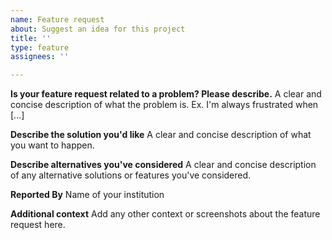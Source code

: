 ```yaml
---
name: Feature request
about: Suggest an idea for this project
title: ''
type: feature
assignees: ''

---
```


**Is your feature request related to a problem? Please describe.**
A clear and concise description of what the problem is. Ex. I'm always frustrated when [...]

**Describe the solution you'd like**
A clear and concise description of what you want to happen.

**Describe alternatives you've considered**
A clear and concise description of any alternative solutions or features you've considered.

**Reported By**
Name of your institution

**Additional context**
Add any other context or screenshots about the feature request here.
